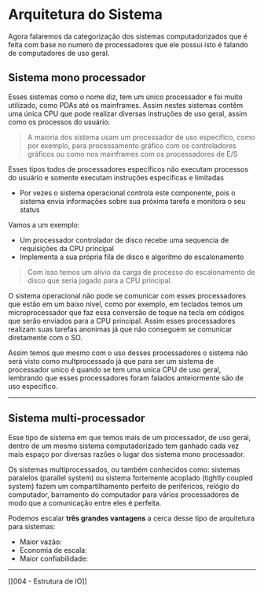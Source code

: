 # Arquitetura do Sistema

Agora falaremos da categorização dos sistemas computadorizados que é feita com base no numero de processadores que ele possui isto é falando de computadores de uso geral.

## Sistema mono processador

Esses sistemas como o nome diz, tem um único processador e foi muito utilizado, como PDAs até os mainframes. Assim nestes sistemas contêm uma única CPU que pode realizar diversas instruções de uso geral, assim como os processos do usuário.

> A maioria dos sistema usam um processador de uso especifico, como por exemplo, para processamento gráfico com os controladores gráficos ou como nos mainframes com os processadores de E/S

Esses tipos todos de processadores específicos não executam  processos do usuário e somente executam instruções especificas e limitadas
- Por vezes o sistema operacional controla este componente, pois o sistema envia informações sobre sua próxima tarefa e monitora o seu status

Vamos a um exemplo:
- Um processador controlador de disco recebe uma sequencia de requisições da CPU principal 
- Implementa a sua própria fila de disco e algoritmo de escalonamento

> Com isso temos um alivio da carga de processo do escalonamento de disco que seria jogado para a CPU principal.

O sistema operacional não pode se comunicar com esses processadores que estão em um baixo nivel, como por exemplo, em teclados temos um microprocessador que faz essa conversão de toque na tecla em códigos que serão enviados para a CPU principal. Assim esses processadores realizam suas tarefas anonimas já que não conseguem se comunicar diretamente com o SO.

Assim temos que mesmo com o uso desses processadores o sistema não será visto como multprocessado já que para ser um sistema de processador unico é quando se tem uma unica CPU de uso geral, lembrando que esses processadores foram falados anteiormente são de uso especifico.

---
## Sistema multi-processador
Esse tipo de sistema em que temos mais de um processador, de uso geral, dentro de um mesmo sistema computadorizado tem ganhado cada vez mais espaço por diversas razões o lugar dos sistema mono processador.

Os sistemas multiprocessados, ou também conhecidos como: sistemas paralelos (parallel system) ou sistema fortemente acoplado (tightly coupled system) fazem um compartilhamento perfeito de periféricos, relógio do computador, barramento do computador para vários processadores de modo que a comunicação entre eles é perfeita.

Podemos escalar **três grandes vantagens** a cerca desse tipo de arquitetura para sistemas:
- Maior vazão:
- Economia de escala:
- Maior confiabilidade:


---

[[004 - Estrutura de IO]]